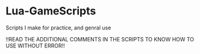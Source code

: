 # Lua-GameScripts
Scripts I make for practice, and genral use

!!READ THE ADDITIONAL COMMENTS IN THE SCRIPTS TO KNOW HOW TO USE WITHOUT ERROR!!
